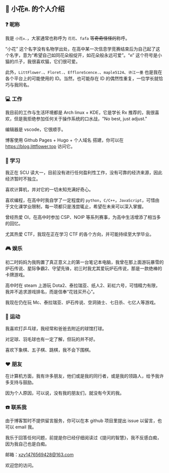 ## 👋 小花ฅ. 的个人介绍


<!--
**LittFlower/LittFlower** is a ✨ _special_ ✨ repository because its `README.md` (this file) appears on your GitHub profile.

Here are some ideas to get you started:

- 🔭 I’m currently working on ...
- 🌱 I’m currently learning ...
- 👯 I’m looking to collaborate on ...
- 🤔 I’m looking for help with ...
- 💬 Ask me about ...
- 📫 How to reach me: ...
- 😄 Pronouns: ...
- ⚡ Fun fact: ...
-->

### :question: 昵称

我是 `小花ฅ.`，大家通常也称呼为 `花花`、`fafa` 等~~奇奇怪怪的~~称呼。

“小花” 这个名字没有名物学出处，在高中某一次信息学竞赛结束后为自己起了这个名字，意为“希望自己如同花朵般绽开，如花朵般永远可爱”。“ฅ” 这个符号是小猫的爪子，我很喜欢猫，它们很可爱。

此外，`LittFlower.`、`Floret.`、`EffloreScence.`、`maple5124`、`许江一墨` 也是我在各个平台上的可能使用的 ID。当然，也可能存在 ID 的偶然性重复，一位学长就恰巧与我同名。

### :computer: 工作

我目前的工作与生活环境都是 Arch linux + KDE，它是学长 Rx 推荐的，我很喜欢，但是我拒绝参加任何关于操作系统的口水战，"No best, just adjust." 

编辑器是 vscode，它很顺手。

博客使用 Github Pages + Hugo + 个人域名 搭建，你可以在 https://blog.littflower.top 访问它。

### :blue_book: 学习

我正在 SCU 读大一，目前没有进行任何盈利性工作，没有可靠的经济来源，因此经济暂时不独立。

喜欢计算机，并对它的一切未知充满好奇心。

喜欢编程，在高中时我自学了一定程度的 `python`，`C/C++`，`JavaScript`，可惜由于文化课学业限制，每一项都只是浅尝辄止，希望在未来可以深入掌握。

曾经热爱 OI，在高中时参加 CSP、NOIP 等系列赛事，为高中生活增添了相当多的回忆。

尤其热爱 CTF，我现在正在学习 CTF 的各个方向，并可能持续至大学毕业。

### :video_game: 娱乐

初二时妈妈为我购置了真正意义上的第一台笔记本电脑，我曾在那上面游玩暴雪的炉石传说、星际争霸2、守望先锋，初三时我尤其爱玩炉石传说，那是一款绝棒的卡牌游戏。

高中时在 steam 上游玩 Dota2、泰拉瑞亚、纸人2、彩虹六号，可惜精力有限，我并不追求游戏排名，而是信奉“花钱买开心”。

我现在仍在玩 Mc、泰拉瑞亚、炉石传说、空洞骑士、七日杀、七亿人等游戏。

### :tennis: 运动

我喜欢打乒乓球，我经常和爸爸去附近的球馆打球。

对足球、羽毛球也有一定了解，但玩的并不好。

喜欢下象棋、五子棋、跳棋，我不会下围棋。

### :hearts: 朋友

在计算机方面，我有许多朋友，他们或是我的同行者，或是我的领路人，给予我许多支持与鼓励。

因为个人原因，可以说，没有我的朋友们，就没有今天的我。

### :phone: 联系我

由于博客暂时不提供留言服务，你可以在本 github 项目里提出 issue 以留言，也可以 email 我。

我乐于回答任何问题，前提是你已经仔细阅读过《提问的智慧》，我不反感白痴，因为我自己也是白痴。

邮箱：xzy1476569428@163.com

欢迎您的访问。
